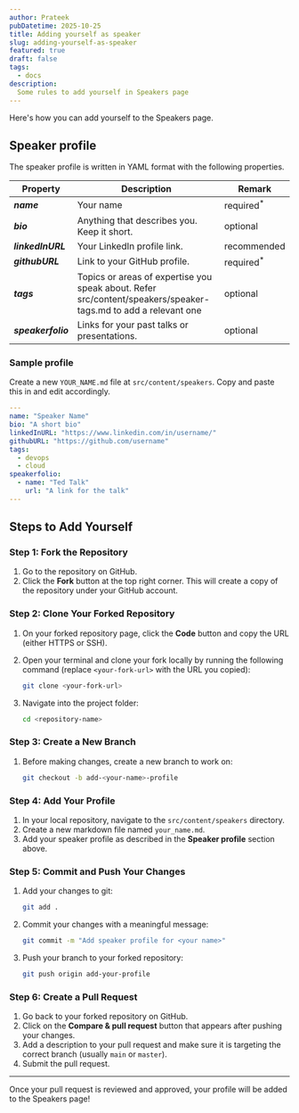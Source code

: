 ```yaml
---
author: Prateek
pubDatetime: 2025-10-25
title: Adding yourself as speaker
slug: adding-yourself-as-speaker
featured: true
draft: false
tags:
  - docs
description:
  Some rules to add yourself in Speakers page
---
```


Here's how you can add yourself to the Speakers page.

## Speaker profile

The speaker profile is written in YAML format with the following properties.


| Property              | Description                                                 | Remark                |
|-----------------------|-------------------------------------------------------------|-----------------------|
| **_name_**            | Your name                                                   | required<sup>\*</sup> |
| **_bio_**             | Anything that describes you. Keep it short.                 | optional              |
| **_linkedInURL_**     | Your LinkedIn profile link.                                 | recommended           |
| **_githubURL_**       | Link to your GitHub profile.                                | required<sup>\*</sup> |
| **_tags_**            | Topics or areas of expertise you speak about. Refer src/content/speakers/speaker-tags.md to add a relevant one               | optional              |
| **_speakerfolio_**    | Links for your past talks or presentations.                 | optional              |

### Sample profile
Create a new `YOUR_NAME.md` file at `src/content/speakers`. Copy and paste this in and edit accordingly.

```yaml
---
name: "Speaker Name"
bio: "A short bio"
linkedInURL: "https://www.linkedin.com/in/username/"
githubURL: "https://github.com/username"
tags:
  - devops
  - cloud
speakerfolio: 
  - name: "Ted Talk"
    url: "A link for the talk"
---
```

## Steps to Add Yourself

### Step 1: Fork the Repository

1. Go to the repository on GitHub.
2. Click the **Fork** button at the top right corner. This will create a copy of the repository under your GitHub account.

### Step 2: Clone Your Forked Repository

1. On your forked repository page, click the **Code** button and copy the URL (either HTTPS or SSH).
2. Open your terminal and clone your fork locally by running the following command (replace `<your-fork-url>` with the URL you copied):

    ```bash
    git clone <your-fork-url>
    ```

3. Navigate into the project folder:

    ```bash
    cd <repository-name>
    ```

### Step 3: Create a New Branch

1. Before making changes, create a new branch to work on:

    ```bash
    git checkout -b add-<your-name>-profile
    ```

### Step 4: Add Your Profile

1. In your local repository, navigate to the `src/content/speakers` directory.
2. Create a new markdown file named `your_name.md`.
3. Add your speaker profile as described in the **Speaker profile** section above.

### Step 5: Commit and Push Your Changes

1. Add your changes to git:

    ```bash
    git add .
    ```

2. Commit your changes with a meaningful message:

    ```bash
    git commit -m "Add speaker profile for <your name>"
    ```

3. Push your branch to your forked repository:

    ```bash
    git push origin add-your-profile
    ```

### Step 6: Create a Pull Request

1. Go back to your forked repository on GitHub.
2. Click on the **Compare & pull request** button that appears after pushing your changes.
3. Add a description to your pull request and make sure it is targeting the correct branch (usually `main` or `master`).
4. Submit the pull request.

---

Once your pull request is reviewed and approved, your profile will be added to the Speakers page!
